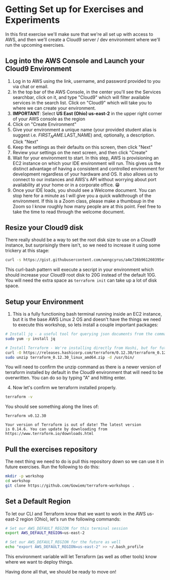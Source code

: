 # Getting Set up for Exercises and Experiments

In this first exercise we'll make sure that we're all set up with access to AWS, and then we'll
create a Cloud9 server / dev environment where we'll run the upcoming exercises.

## Log into the AWS Console and Launch your Cloud9 Environment

1. Log in to AWS using the link, username, and password provided to you via chat or email.
1. In the top bar of the AWS Console, in the center you'll see the Services searchbar, click on it, and type "Cloud9" which will filter available services in the search list. Click on "Cloud9" which will take you to where we can create your environment.
1. **IMPORTANT**: Select **US East (Ohio) us-east-2** in the upper right corner of your AWS console as the region
1. Click on "Create Environment"
1. Give your environment a unique name (your provided student alias is suggest i.e. $FIRST_NAME.$LAST_NAME) and, optionally, a description. Click "Next"
1. Keep the settings as their defaults on this screen, then click "Next"
1. Review your settings on the next screen, and then click "Create"
1. Wait for your environment to start. In this step, AWS is provisioning an EC2 instance on which your IDE environment will run. This gives us the distinct advantage of having a consistent and controlled environment for development regardless of your hardware and OS. It also allows us to connect to our instances and AWS's API without worrying about port availability at your home or in a corporate office. 😁
1. Once your IDE loads, you should see a Welcome document. You can stop here for a minute as I will give you a quick walkthrough of the environment. If this is a Zoom class, please make a thumbsup in the Zoom so I know roughly how many people are at this point. Feel free to take the time to read through the welcome document.

## Resize your Cloud9 disk

There really should be a way to set the root disk size to use on a Cloud9 instance, but surprisingly there isn't, so we need to increase it using some trickery at this stage:

```bash
curl -s https://gist.githubusercontent.com/wongcyrus/a4e726b961260395efa7811cab0b4516/raw/6e70a124c5cb9f6ce5519d8b5b302e8a137e5620/resize.sh | sh
```

This curl-bash pattern will execute a secript in your environment which should increase your Cloud9 root disk to 20G instead of the default 10G. You will need the extra space as `terraform init` can take up a lot of disk space.

## Setup your Environment

1. This is a fully functioning bash terminal running inside an EC2 instance, but it is the base AWS Linux 2 OS and doesn't have the things we need to execute this workshop, so lets install a couple important packages:

```bash
# Install jq - a useful tool for querying json documents from the command line.
sudo yum -y install jq

# Install Terraform - We're installing directly from Hashi, but for future usage I suggest using tfenv: https://github.com/tfutils/tfenv
curl -O https://releases.hashicorp.com/terraform/0.12.30/terraform_0.12.30_linux_amd64.zip
sudo unzip terraform_0.12.30_linux_amd64.zip -d /usr/bin/
```

You will need to confirm the unzip command as there is a newer version of terraform installed by default in the Cloud9 environment that will need to be overwritten. You can do so by typing "A" and hitting enter.

4. Now let's confirm we terraform installed properly.

```bash
terraform -v
```

You should see something along the lines of:

```
Terraform v0.12.30

Your version of Terraform is out of date! The latest version
is 0.14.6. You can update by downloading from https://www.terraform.io/downloads.html
```

## Pull the exercises repository

The next thing we need to do is pull this repository down so we can use it in future exercises. Run the following to do this:

```bash
mkdir -p workshop
cd workshop
git clone https://github.com/Gowiem/terraform-workshops .
```

## Set a Default Region

To let our CLI and Terraform know that we want to work in the AWS us-east-2 region (Ohio), let's run the following commands:

```bash
# Set our AWS_DEFAULT_REGION for this terminal session
export AWS_DEFAULT_REGION=us-east-2

# Set our AWS_DEFAULT_REGION for the future as well
echo "export AWS_DEFAULT_REGION=us-east-2" >> ~/.bash_profile
```

This environment variable will let Terraform (as well as other tools) know where we want to deploy things.

Having done all that, we should be ready to move on!
